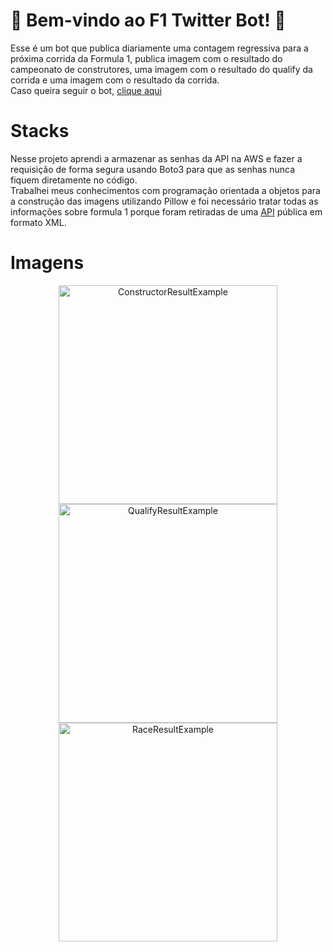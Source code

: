 
# 🏁 Bem-vindo ao F1 Twitter Bot! 🏁

Esse é um bot que publica diariamente uma contagem regressiva para a próxima corrida da Formula 1, publica imagem com o resultado do campeonato de construtores, uma imagem com o resultado do qualify da corrida e uma imagem com o resultado da corrida.
<br>
Caso queira seguir o bot, [clique aqui](https://twitter.com/f1informacoes)
# Stacks

Nesse projeto aprendi a armazenar as senhas da API na AWS e fazer a requisição de forma segura usando Boto3 para que as senhas nunca fiquem diretamente no código.<br>
Trabalhei meus conhecimentos com programação orientada a objetos para a construção das imagens utilizando Pillow e foi necessário tratar todas as informações sobre formula 1 porque foram retiradas de uma [API](http://ergast.com/mrd/) pública em formato XML.

# Imagens


<p align="center">
  <img src="https://i.postimg.cc/TYmK5M7k/constructor-Result.jpg" width="350" title="ConstructorResultExample">
  <br>
  <img src="https://i.postimg.cc/NjkLb8wm/qualify-Image.jpg" width="350" alt="QualifyResultExample">
  <br>
  <img src="https://i.postimg.cc/2SDV4cgC/race-Result.jpg" width="350" alt="RaceResultExample">
</p>

